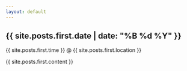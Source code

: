 ```yaml
---
layout: default
---
```


<h2>{{ site.posts.first.date | date: "%B %d %Y" }}</h2>
<div>{{ site.posts.first.time }} @ {{ site.posts.first.location }}</div>

{{ site.posts.first.content }}
